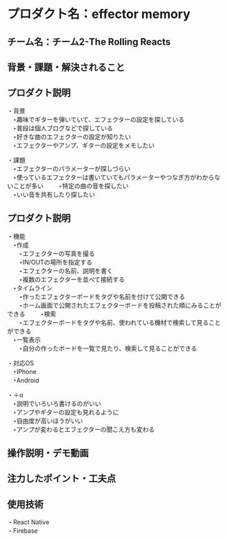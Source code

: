 # プロダクト名：effector memory
<!-- プロダクト名に変更してください -->


<!-- イメージ画像を置いてください -->


## チーム名：チーム2-The Rolling Reacts
<!-- チーム番号とチーム名を変更してください -->

## 背景・課題・解決されること
<!-- 考案するプロダクトがどういった(Why)背景から思いついたのか、どのよう(What)な課題があり、どのよう(How)に解決するのかを入力してください -->

## プロダクト説明
<!-- 開発したプロダクトの説明を入力してください -->
・背景  
　‣趣味でギターを弾いていて、エフェクターの設定を探している  
　‣普段は個人ブログなどで探している  
　‣好きな曲のエフェクターの設定が知りたい  
　‣エフェクターやアンプ、ギターの設定をメモしたい  
  
・課題  
　‣エフェクターのパラメーターが探しづらい  
　‣使っているエフェクターは書いていてもパラメーターやつなぎ方がわからないことが多い  　
　‣特定の曲の音を探したい  
　‣いい音を共有したり探したい  

## プロダクト説明 　
<!-- 開発したプロダクトの説明を入力してください -->
・機能  
　‣作成  
　　‣エフェクターの写真を撮る  
　　‣IN/OUTの場所を指定する  
　　‣エフェクターの名前、説明を書く  
　　‣複数のエフェクターを並べて接続する  
　‣タイムライン  
　　‣作ったエフェクターボードをタグや名前を付けて公開できる  
　　‣ホーム画面で公開されたエフェクターボードを投稿された順にみることができる  　
　‣検索  
　　‣エフェクターボードをタグや名前、使われている機材で検索して見ることができる  
　‣一覧表示  
　　‣自分の作ったボードを一覧で見たり、検索して見ることができる  
  
・対応OS  
　‣IPhone  
　‣Android  
  
・＋α  
　‣説明でいろいろ書けるのがいい  
　‣アンプやギターの設定も見れるように  
　‣自由度が高いほうがいい  
　‣アンプが変わるとエフェクターの聞こえ方も変わる  
  
## 操作説明・デモ動画
<!-- 開発したプロダクトの操作説明について入力してください。また、操作説明デモ動画があれば、埋め込みやリンクを記載してください -->



## 注力したポイント・工夫点
<!-- 開発したプロダクトの注力したポイント・工夫点を入力してください -->

## 使用技術
<!-- 開発したプロダクトの使用技術を入力してください -->
・React Native  
・Firebase  

<!--
markdownの記法はこちらを参照してください！
https://docs.github.com/ja/get-started/writing-on-github/getting-started-with-writing-and-formatting-on-github/basic-writing-and-formatting-syntax
-->
